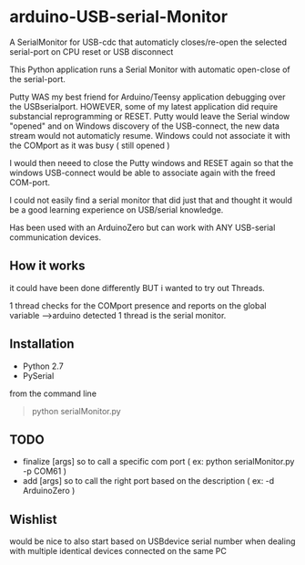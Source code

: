 # arduino-USB-serial-Monitor
A SerialMonitor for USB-cdc that automaticly closes/re-open the selected serial-port on CPU reset or USB disconnect

This Python application runs a Serial Monitor with automatic open-close of the serial-port.

Putty WAS my best friend for Arduino/Teensy application debugging over the USBserialport.
HOWEVER, some of my latest application did require substancial reprogramming or RESET.
Putty would leave the Serial window "opened" and on Windows discovery of the USB-connect, 
the new data stream would not automaticly resume. Windows could not associate it with the COMport as it was busy ( still opened )

I would then neeed to close the Putty windows and RESET again so that the windows USB-connect 
would be able to associate again with the freed COM-port.

I could not easily find a serial monitor that did just that and thought it would be a good learning experience on USB/serial knowledge.

Has been used with an ArduinoZero but can work with ANY USB-serial communication devices.

## How it works
it could have been done differently BUT i wanted to try out Threads.

1 thread checks for the COMport presence and reports on the global variable -->arduino detected
1 thread is the serial monitor.
 
## Installation

- Python 2.7
- PySerial

from the command line
> python serialMonitor.py

## TODO

- finalize [args] so to call a specific com port    ( ex: python serialMonitor.py -p COM61 )
- add [args] so to call the right port based on the description ( ex:   -d ArduinoZero )

## Wishlist

would be nice to also start based on USBdevice serial number when dealing with multiple identical devices connected on the same PC
